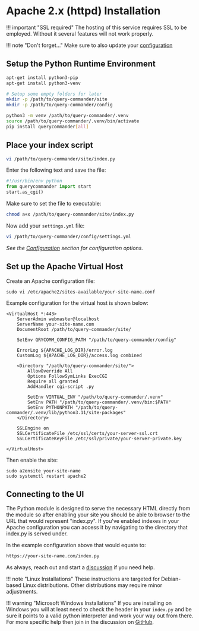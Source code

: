 # Apache 2.x (httpd) Installation

!!! important "SSL required"
    The hosting of this service requires SSL to be employed.  Without it several features will not work properly.

!!! note "Don't forget..."
    Make sure to also update your [configuration](../configuration/authenticator.md)

## Setup the Python Runtime Environment

``` bash
apt-get install python3-pip
apt-get install python3-venv

# Setup some empty folders for later
mkdir -p /path/to/query-commander/site
mkdir -p /path/to/query-commander/config

python3 -m venv /path/to/query-commander/.venv
source /path/to/query-commander/.venv/bin/activate
pip install querycommander[all]
```

## Place your index script

``` bash
vi /path/to/query-commander/site/index.py
```

Enter the following text and save the file:

``` python
#!/usr/bin/env python
from querycommander import start
start.as_cgi()
```

Make sure to set the file to executable:

``` bash
chmod a+x /path/to/query-commander/site/index.py
```

Now add your ```settings.yml``` file:

``` bash
vi /path/to/query-commander/config/settings.yml
```

*See the [Configuration](basic.md) section for configuration options.*

## Set up the Apache Virtual Host

Create an Apache configuration file:  

```
sudo vi /etc/apache2/sites-available/your-site-name.conf
```

Example configuration for the virtual host is shown below:

``` apacheconf
<VirtualHost *:443>
    ServerAdmin webmaster@localhost
    ServerName your-site-name.com
    DocumentRoot /path/to/query-commander/site/

    SetEnv QRYCOMM_CONFIG_PATH "/path/to/query-commander/config"

    ErrorLog ${APACHE_LOG_DIR}/error.log
    CustomLog ${APACHE_LOG_DIR}/access.log combined

    <Directory "/path/to/query-commander/site/">
        AllowOverride All
        Options FollowSymLinks ExecCGI 
        Require all granted
        AddHandler cgi-script .py

        SetEnv VIRTUAL_ENV "/path/to/query-commander/.venv"
        SetEnv PATH "/path/to/query-commander/.venv/bin:$PATH"
        SetEnv PYTHONPATH "/path/to/query-commander/.venv/lib/python3.11/site-packages"
    </Directory>

    SSLEngine on
    SSLCertificateFile /etc/ssl/certs/your-server-ssl.crt
    SSLCertificateKeyFile /etc/ssl/private/your-server-private.key

</VirtualHost>
```

Then enable the site:

``` shell
sudo a2ensite your-site-name
sudo systemctl restart apache2
```

## Connecting to the UI

The Python module is designed to serve the necessary HTML directly from the module so after enabling your site you should be able to browser to the URL that would represent "index.py".  If you've enabled indexes in your Apache configuration you can access it by navigating to the directory that index.py is served under.

In the example configuration above that would equate to:

``` html
https://your-site-name.com/index.py
```

As always, reach out and start a [discussion](https://github.com/lnxusr1/query-commander/discussions) if you need help.

!!! note "Linux Installations"
    These instructions are targeted for Debian-based Linux distributions.  Other distributions may require minor adjustments.  

!!! warning "Microsoft Windows Installations"
    If you are installing on Windows you will at least need to check the header in your ```index.py``` and be sure it points to a valid python interpreter and work your way out from there.  For more specific help then join in the discussion on [GitHub](https://github.com/lnxusr1/query-commander/discussions).
